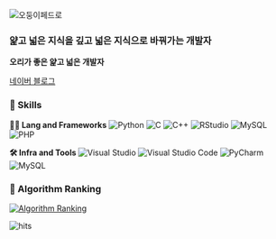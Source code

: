 ![오둥이페드로](https://i.imgur.com/nFyt3hz.gif)

### 얉고 넓은 지식을 깊고 넓은 지식으로 바꿔가는 개발자

<!-- Body -->

**오리가 좋은 얉고 넓은 개발자**

[네이버 블로그](https://blog.naver.com/cokebear2862)




### 🦾 Skills
**🧑‍💻 Lang and Frameworks**
![Python](https://img.shields.io/badge/python-3776AB.svg?&style=for-the-badge&logo=python&logoColor=white) ![C](https://img.shields.io/badge/c-A8B9CC.svg?&style=for-the-badge&logo=c&logoColor=white) ![C++](https://img.shields.io/badge/C++-000000.svg?&style=for-the-badge) ![RStudio](https://img.shields.io/badge/rstudio-75AADB.svg?&style=for-the-badge&logo=rstudio&logoColor=white) ![MySQL](https://img.shields.io/badge/mysql-4479A1.svg?&style=for-the-badge&logo=mysql&logoColor=white) ![PHP](https://img.shields.io/badge/php-777BB4.svg?&style=for-the-badge&logo=php&logoColor=white) 

**🛠️ Infra and Tools**
![Visual Studio](https://img.shields.io/badge/visualstudio-5C2D91.svg?&style=for-the-badge&logo=visualstudio&logoColor=white) ![Visual Studio Code](https://img.shields.io/badge/Visualstudio%20code-000000.svg?&style=for-the-badge) ![PyCharm](https://img.shields.io/badge/pycharm-000000.svg?&style=for-the-badge&logo=pycharm&logoColor=white) ![MySQL](https://img.shields.io/badge/mysql-4479A1.svg?&style=for-the-badge&logo=mysql&logoColor=white) 


### 🚩 Algorithm Ranking
[![Algorithm Ranking](https://mazassumnida.wtf/api/v2/generate_badge?boj=audwns2862)](https://solved.ac/profile/audwns2862)


![hits](https://hits.seeyoufarm.com/api/count/incr/badge.svg?url=https%3A%2F%2Fgithub.com%2FCoke-Eating-Polarbear&edge_flat=true&title=Duck)
